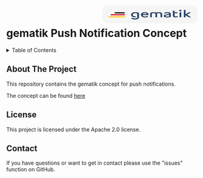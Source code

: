 <img align="right" width="250" height="47" src="images/gematik_logo.png"/> <br/> 
  
# gematik Push Notification Concept

<details>
  <summary>Table of Contents</summary>
  <ol>
    <li>
      <a href="#about-the-project">About The Project</a>
	</li>
    <li><a href="#license">License</a></li>
    <li><a href="#contact">Contact</a></li>
  </ol>
</details>

## About The Project
This repository contains the gematik concept for push notifications.

The concept can be found [here](docs/concept.adoc)

## License
This project is licensed under the Apache 2.0 license.

## Contact
If you have questions or want to get in contact please use the "issues" function on GitHub.